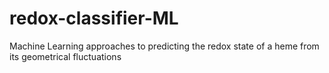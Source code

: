 # redox-classifier-ML
Machine Learning approaches to predicting the redox state of a heme from its geometrical fluctuations
